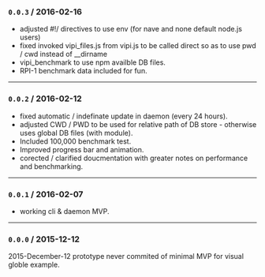 ### `0.0.3` / 2016-02-16

  * adjusted #!/ directives to use env (for nave and none default node.js users)
  * fixed invoked vipi_files.js from vipi.js to be called direct so as to use pwd / cwd instead of __dirname 
  * vipi_benchmark to use npm availble DB files. 
  * RPI-1 benchmark data included for fun.


------------------------------------------
### `0.0.2` / 2016-02-12

  * fixed automatic / indefinate update in daemon (every 24 hours).
  * adjusted CWD / PWD to be used for relative path of DB store - otherwise uses global DB files (with module).
  * Included 100,000 benchmark test.
  * Improved progress bar and animation.
  * corected / clarified doucmentation with greater notes on performance and benchmarking.


------------------------------------------
### `0.0.1` / 2016-02-07

  * working cli & daemon MVP. 


------------------------------------------
### `0.0.0` / 2015-12-12
2015-December-12
prototype never commited of minimal MVP for visual globle example.

